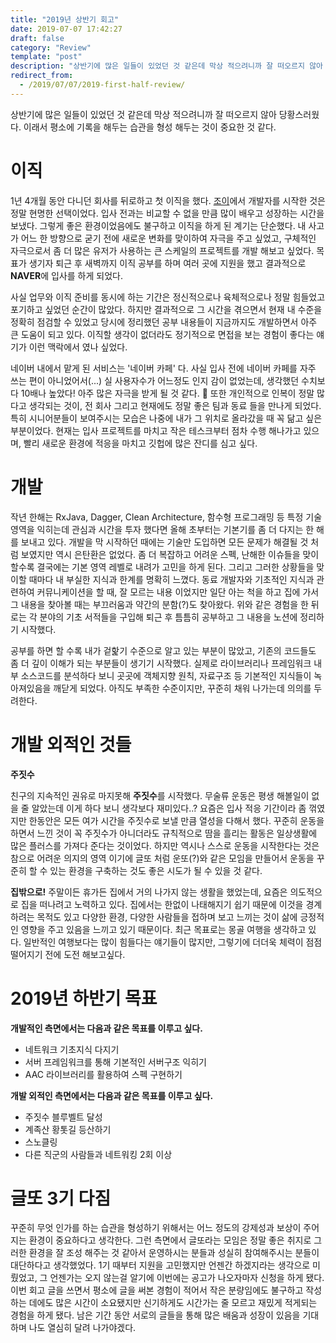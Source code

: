 ```yaml
---
title: "2019년 상반기 회고"
date: 2019-07-07 17:42:27
draft: false
category: "Review"
template: "post"
description: "상반기에 많은 일들이 있었던 것 같은데 막상 적으려니까 잘 떠오르지 않아 당황스러웠다. 이래서 평소에 기록을 해두는 습관을 형성 해두는 것이 중요한 것 같다."
redirect_from:
  - /2019/07/07/2019-first-half-review/
---
```

상반기에 많은 일들이 있었던 것 같은데 막상 적으려니까 잘 떠오르지 않아 당황스러웠다. 이래서 평소에 기록을 해두는 습관을 형성 해두는 것이 중요한 것 같다.

# 이직

1년 4개월 동안 다니던 회사를 뒤로하고 첫 이직을 했다. [조이](https://zoyi.co)에서 개발자를 시작한 것은 정말 현명한 선택이었다. 입사 전과는 비교할 수 없을 만큼 많이 배우고 성장하는 시간을 보냈다. 그렇게 좋은 환경이었음에도 불구하고 이직을 하게 된 계기는 단순했다. 내 사고가 어느 한 방향으로 굳기 전에 새로운 변화를 맞이하여 자극을 주고 싶었고, 구체적인 자극으로서 좀 더 많은 유저가 사용하는 큰 스케일의 프로젝트를 개발 해보고 싶었다. 목표가 생기자 퇴근 후 새벽까지 이직 공부를 하며 여러 곳에 지원을 했고 결과적으로 **NAVER**에 입사를 하게 되었다.

사실 업무와 이직 준비를 동시에 하는 기간은 정신적으로나 육체적으로나 정말 힘들었고 포기하고 싶었던 순간이 많았다. 하지만 결과적으로 그 시간을 겪으면서 현재 내 수준을 정확히 점검할 수 있었고 당시에 정리했던 공부 내용들이 지금까지도 개발하면서 아주 큰 도움이 되고 있다. 이직할 생각이 없더라도 정기적으로 면접을 보는 경험이 좋다는 얘기가 이런 맥락에서 였나 싶었다.

네이버 내에서 맡게 된 서비스는 '네이버 카페' 다. 사실 입사 전에 네이버 카페를 자주 쓰는 편이 아니었어서(...) 실 사용자수가 어느정도 인지 감이 없었는데, 생각했던 수치보다 10배나 높았다! 아주 많은 자극을 받게 될 것 같다. 👏  또한 개인적으로 인복이 정말 많다고 생각되는 것이, 전 회사 그리고 현재에도 정말 좋은 팀과 동료 들을 만나게 되었다. 특히 시니어분들이 보여주시는 모습은 나중에 내가 그 위치로 올라갔을 때 꼭 닮고 싶은 부분이었다. 현재는 입사 프로젝트를 마치고 작은 테스크부터 점차 수행 해나가고 있으며, 빨리 새로운 환경에 적응을 마치고 깃헙에 많은 잔디를 심고 싶다.

# 개발

작년 한해는 RxJava, Dagger, Clean Architecture, 함수형 프로그래밍 등 특정 기술 영역을 익히는데 관심과 시간을 투자 했다면 올해 초부터는 기본기를 좀 더 다지는 한 해를 보내고 있다. 개발을 막 시작하던 때에는 기술만 도입하면 모든 문제가 해결될 것 처럼 보였지만 역시 은탄환은 없었다. 좀 더 복잡하고 어려운 스펙, 난해한 이슈들을 맞이할수록 결국에는 기본 영역 레벨로 내려가 고민을 하게 된다. 그리고 그러한 상황들을 맞이할 때마다 내 부실한 지식과 한계를 명확히 느꼈다. 동료 개발자와 기초적인 지식과 관련하여 커뮤니케이션을 할 때, 잘 모르는 내용 이었지만 일단 아는 척을 하고 집에 가서 그 내용을 찾아볼 때는 부끄러움과 약간의 분함(?)도 찾아왔다. 위와 같은 경험을 한 뒤로는 각 분야의 기초 서적들을 구입해 퇴근 후 틈틈히 공부하고 그 내용을 노션에 정리하기 시작했다.

 공부를 하면 할 수록 내가 겉핥기 수준으로 알고 있는 부분이 많았고, 기존의 코드들도 좀 더 깊이 이해가 되는 부분들이 생기기 시작했다. 실제로 라이브러리나 프레임워크 내부 소스코드를 분석하다 보니 곳곳에 객체지향 원칙, 자료구조 등 기본적인 지식들이  녹아져있음을 깨닫게 되었다. 아직도 부족한 수준이지만, 꾸준히 채워 나가는데 의의를 두려한다.

# 개발 외적인 것들

**주짓수**

친구의 지속적인 권유로 마지못해 **주짓수**를 시작했다. 무술류 운동은 평생 해볼일이 없을 줄 알았는데 이게 하다 보니 생각보다 재미있다..? 요즘은 입사 적응 기간이라 좀 꺾였지만 한동안은 모든 여가 시간을 주짓수로 보낼 만큼 열성을 다해서 했다. 꾸준히 운동을하면서 느낀 것이 꼭 주짓수가 아니더라도 규칙적으로 땀을 흘리는 활동은 일상생활에 많은 플러스를 가져다 준다는 것이었다. 하지만 역시나 스스로 운동을 시작한다는 것은 참으로 어려운 의지의 영역 이기에 글또 처럼 운또(?)와 같은 모임을 만들어서 운동을 꾸준히 할 수 있는 환경을 구축하는 것도 좋은 시도가 될 수 있을 것 같다.

**집밖으로!**
주말이든 휴가든 집에서 거의 나가지 않는 생활을 했었는데, 요즘은 의도적으로 집을 떠나려고 노력하고 있다. 집에서는 한없이 나태해지기 쉽기 때문에 이것을 경계 하려는 목적도 있고 다양한 환경, 다양한 사람들을 접하며 보고 느끼는 것이 삶에 긍정적인 영향을 주고 있음을 느끼고 있기 때문이다. 최근 목표로는 몽골 여행을 생각하고 있다. 일반적인 여행보다는 많이 힘들다는 얘기들이 많지만, 그렇기에 더더욱 체력이 점점 떨어지기 전에 도전 해보고싶다.

# 2019년 하반기 목표

**개발적인 측면에서는 다음과 같은 목표를 이루고 싶다.**

- 네트워크 기초지식 다지기
- 서버 프레임워크를 통해 기본적인 서버구조 익히기
- AAC 라이브러리를 활용하여 스펙 구현하기

**개발 외적인 측면에서는 다음과 같은 목표를 이루고 싶다.**

- 주짓수 블루벨트 달성
- 계족산 황톳길 등산하기
- 스노클링
- 다른 직군의 사람들과 네트워킹 2회 이상

# 글또 3기 다짐

꾸준히 무엇 인가를 하는 습관을 형성하기 위해서는 어느 정도의 강제성과 보상이 주어지는 환경이 중요하다고 생각한다. 그런 측면에서 글또라는 모임은 정말 좋은 취지로 그러한 환경을 잘 조성 해주는 것 같아서 운영하시는 분들과 성실히 참여해주시는 분들이 대단하다고 생각했었다. 1기 때부터 지원을 고민했지만 언젠간 하겠지라는 생각으로 미뤘었고, 그 언젠가는 오지 않는걸 알기에 이번에는 공고가 나오자마자 신청을 하게 됐다. 이번 회고 글을 쓰면서 평소에 글을 써본 경험이 적어서 작은 분량임에도 불구하고 작성하는 데에도 많은 시간이 소요됐지만 신기하게도 시간가는 줄 모르고 재밌게 적게되는 경험을 하게 됐다. 남은 기간 동안 서로의 글들을 통해 많은 배움과 성장이 있음을 기대하며 나도 열심히 달려 나가야겠다.